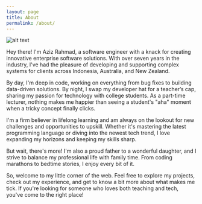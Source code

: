 ```yaml
---
layout: page
title: About
permalink: /about/
---
```


![alt text](<about.jpg>)

Hey there! I'm Aziz Rahmad, a software engineer with a knack for creating innovative enterprise software solutions. With over seven years in the industry, I've had the pleasure of developing and supporting complex systems for clients across Indonesia, Australia, and New Zealand.

By day, I'm deep in code, working on everything from bug fixes to building data-driven solutions. By night, I swap my developer hat for a teacher’s cap, sharing my passion for technology with college students. As a part-time lecturer, nothing makes me happier than seeing a student's "aha" moment when a tricky concept finally clicks.

I'm a firm believer in lifelong learning and am always on the lookout for new challenges and opportunities to upskill. Whether it's mastering the latest programming language or diving into the newest tech trend, I love expanding my horizons and keeping my skills sharp.

But wait, there's more! I'm also a proud father to a wonderful daughter, and I strive to balance my professional life with family time. From coding marathons to bedtime stories, I enjoy every bit of it.

So, welcome to my little corner of the web. Feel free to explore my projects, check out my experience, and get to know a bit more about what makes me tick. If you're looking for someone who loves both teaching and tech, you've come to the right place!
